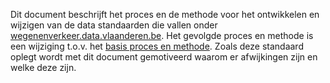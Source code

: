 Dit document beschrijft het proces en de methode voor het ontwikkelen en wijzigen van de data standaarden die vallen onder [wegenenverkeer.data.vlaanderen.be](https://wegenenverkeer.data.vlaanderen.be). Het gevolgde proces en methode is een wijziging t.o.v. het [basis proces en methode](https://data.vlaanderen.be/standaarden/erkende-standaarden/proces-methode-ontwikkeling-standaarden/proces-methode-ontwikkeling.html). Zoals deze standaard oplegt wordt met dit document gemotiveerd waarom er afwijkingen zijn en welke deze zijn.
